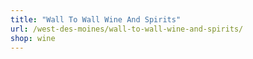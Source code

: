 ```yaml
---
title: "Wall To Wall Wine And Spirits"
url: /west-des-moines/wall-to-wall-wine-and-spirits/
shop: wine
---
```


